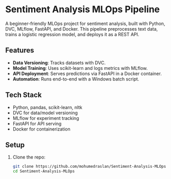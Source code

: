 # Sentiment Analysis MLOps Pipeline

A beginner-friendly MLOps project for sentiment analysis, built with Python, DVC, MLflow, FastAPI, and Docker. This pipeline preprocesses text data, trains a logistic regression model, and deploys it as a REST API.

## Features
- **Data Versioning**: Tracks datasets with DVC.
- **Model Training**: Uses scikit-learn and logs metrics with MLflow.
- **API Deployment**: Serves predictions via FastAPI in a Docker container.
- **Automation**: Runs end-to-end with a Windows batch script.

## Tech Stack
- Python, pandas, scikit-learn, nltk
- DVC for data/model versioning
- MLflow for experiment tracking
- FastAPI for API serving
- Docker for containerization

## Setup
1. Clone the repo:
   ```bash
   git clone https://github.com/mohumedraslan/Sentiment-Analysis-MLOps.git
   cd Sentiment-Analysis-MLOps
